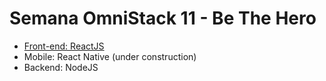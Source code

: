# Semana OmniStack 11 - Be The Hero

- [Front-end: ReactJS](/frontend)
- Mobile: React Native (under construction)
- Backend: NodeJS
